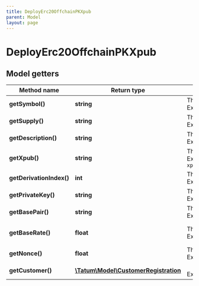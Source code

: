 ```yaml
---
title: DeployErc20OffchainPKXpub
parent: Model
layout: page
---
```


# DeployErc20OffchainPKXpub

## Model getters

Method name | Return type | Description | Notes
------------ | ------------- | ------------- | -------------
**getSymbol()** | **string** | The name of the token; used as an identifier within the Tatum platform and as a currency symbol on the blockchain <br>Example: `MY_TOKEN` |
**getSupply()** | **string** | The supply of the token <br>Example: `10000000` |
**getDescription()** | **string** | The description of the token; used as a description within the Tatum platform and as a currency name on the blockchain <br>Example: `My Public Token` |
**getXpub()** | **string** | The extended public key from which a deposit address for the virtual account will be generated <br>Example: `xpub6EsCk1uU6cJzqvP9CdsTiJwT2rF748YkPnhv5Qo8q44DG7nn2vbyt48YRsNSUYS44jFCW9gwvD9kLQu9AuqXpTpM1c5hgg9PsuBLdeNncid` |
**getDerivationIndex()** | **int** | The derivation index to use together with the extended public key to generate the deposit address <br>Example: `0` |
**getPrivateKey()** | **string** | The private key of the blockchain address from which the fee for deploying the smart contract will be deducted <br>Example: `0x05e150c73f1920ec14caa1e0b6aa09940899678051a78542840c2668ce5080c2` |
**getBasePair()** | **string** | The base pair for the virtual currency that represents the token; used to calculate the value of a transaction <br>Example: `EUR` |
**getBaseRate()** | **float** | The exchange rate for the base pair; one unit of the created virtual currency equals 1 unit of <code>basePair</code>*<code>baseRate</code> <br>Example: `1` | [optional] [default to 1]
**getNonce()** | **float** | The nonce to be set to the transaction; if not present, the last known nonce will be used <br>Example: `null` | [optional]
**getCustomer()** | [**\Tatum\Model\CustomerRegistration**](../CustomerRegistration) |  <br>Example: `null` | [optional]

